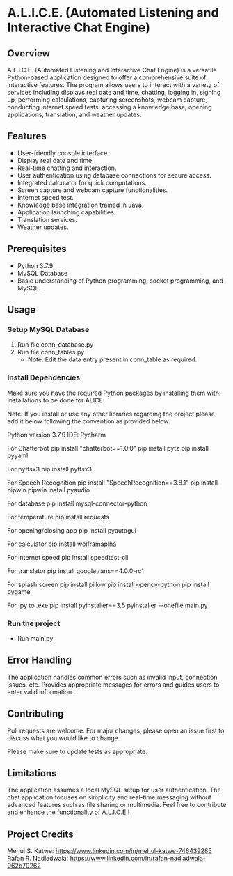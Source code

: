 # A.L.I.C.E. (Automated Listening and Interactive Chat Engine)

## Overview

A.L.I.C.E. (Automated Listening and Interactive Chat Engine) is a versatile Python-based application designed to offer a comprehensive suite of interactive features. The program allows users to interact with a variety of services including  displays real date and time, chatting, logging in, signing up, performing calculations, capturing screenshots, webcam capture, conducting internet speed tests, accessing a knowledge base, opening applications, translation, and weather updates.


## Features

- User-friendly console interface.
- Display real date and time.
- Real-time chatting and interaction.
- User authentication using database connections for secure access.
- Integrated calculator for quick computations.
- Screen capture and webcam capture functionalities.
- Internet speed test.
- Knowledge base integration trained in Java.
- Application launching capabilities.
- Translation services.
- Weather updates.


## Prerequisites

- Python 3.7.9
- MySQL Database
- Basic understanding of Python programming, socket programming, and MySQL.


## Usage


### Setup MySQL Database

1. Run file conn_database.py
2. Run file conn_tables.py
   - Note: Edit the data entry present in conn_table as required.


### Install Dependencies

Make sure you have the required Python packages by installing them with:
Installations to be done for ALICE

Note: If you install or use any other libraries regarding the project please add it below following the convention as provided below.

Python version 3.7.9
IDE: Pycharm

For Chatterbot
	pip install "chatterbot==1.0.0"
	pip install pytz
	pip install pyyaml
	
For pyttsx3
	pip install pyttsx3

For Speech Recognition
	pip install "SpeechRecognition==3.8.1"
	pip install pipwin
	pipwin install pyaudio
	
For database
	pip install mysql-connector-python
	
For temperature
	pip install requests
	
For opening/closing app
	pip install pyautogui
	
For calculator
	pip install wolframaplha
	
For internet speed
	pip install speedtest-cli
	
For translator
	pip install googletrans==4.0.0-rc1
	
For splash screen
	pip install pillow
	pip install opencv-python
	pip install pygame

For .py to .exe
	pip install pyinstaller==3.5
	pyinstaller --onefile main.py


### Run the project
  - Run main.py


## Error Handling

The application handles common errors such as invalid input, connection issues, etc. Provides appropriate messages for errors and guides users to enter valid information.


## Contributing

Pull requests are welcome. For major changes, please open an issue first to discuss what you would like to change.

Please make sure to update tests as appropriate.


## Limitations

The application assumes a local MySQL setup for user authentication.
The chat application focuses on simplicity and real-time messaging without advanced features such as file sharing or multimedia.
Feel free to contribute and enhance the functionality of A.L.I.C.E.!


## Project Credits

Mehul S. Katwe: https://www.linkedin.com/in/mehul-katwe-746439285
Rafan R. Nadiadwala: https://www.linkedin.com/in/rafan-nadiadwala-062b70262
